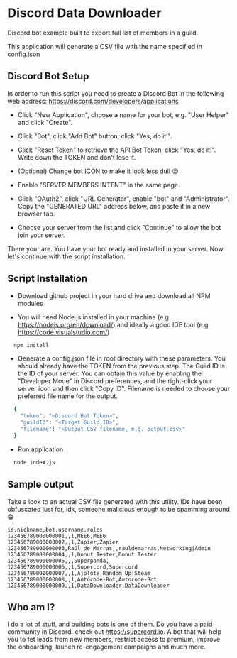 
# Discord Data Downloader

Discord bot example built to export full list of members in a guild.

This application will generate a CSV file with the name specified in config.json

## Discord Bot Setup

In order to run this script you need to create a Discord Bot in the following web address:
https://discord.com/developers/applications

- Click "New Application", choose a name for your bot, e.g. "User Helper" and click "Create".

- Click "Bot", click "Add Bot" button, click "Yes, do it!".

- Click "Reset Token" to retrieve the API Bot Token, click "Yes, do it!". Write down the TOKEN and don't lose it.

- (Optional) Change bot ICON to make it look less dull 😉

- Enable "SERVER MEMBERS INTENT" in the same page.

- Click "OAuth2", click "URL Generator", enable "bot" and "Administrator". Copy the "GENERATED URL" address below, and paste it in a new browser tab.

- Choose your server from the list and click "Continue" to allow the bot join your server.

There your are. You have your bot ready and installed in your server. Now let's continue with the script installation.
## Script Installation

- Download github project in your hard drive and download all NPM modules

- You will need Node.js installed in your machine (e.g. https://nodejs.org/en/download/) and ideally a good IDE tool (e.g. https://code.visualstudio.com/)

```bash
  npm install
```

- Generate a config.json file in root directory with these parameters. You should already have the TOKEN from the previous step. The Guild ID is the ID of your server. You can obtain this value by enabling the "Developer Mode" in Discord preferences, and the right-click your server icon and then click "Copy ID". Filename is needed to choose your preferred file name for the output.

```bash
  {
    "token": "<Discord Bot Token>",
    "guildID": "<Target Guild ID>",
    "filename": "<Output CSV filename, e.g. output.csv>"
  }
```

- Run application

```bash
  node index.js
```

## Sample output

Take a look to an actual CSV file generated with this utility. IDs have been obfuscated just for, idk, someone malicious enough to be spamming around 😁

```csv
id,nickname,bot,username,roles
123456789000000001,,1,MEE6,MEE6
123456789000000002,,1,Zapier,Zapier
123456789000000003,Raúl de Marras,,rauldemarras,Networking|Admin
123456789000000004,,1,Donut Tester,Donut Tester
123456789000000005,,,Superpanda,
123456789000000006,,1,Supercord,Supercord
123456789000000007,,1,Ajolote,Random Up!Steam
123456789000000008,,1,Autocode-Bot,Autocode-Bot
123456789000000009,,1,DataDownloader,DataDownloader
```

## Who am I?

I do a lot of stuff, and building bots is one of them. Do you have a paid community in Discord. check out https://supercord.io. A bot that will help you to fet leads from new members, restrict access to premium, improve the onboarding, launch re-engagement campaigns and much more.